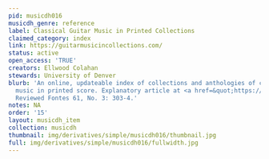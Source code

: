 ```yaml
---
pid: musicdh016
musicdh_genre: reference
label: Classical Guitar Music in Printed Collections
claimed_category: index
link: https://guitarmusicincollections.com/
status: active
open_access: 'TRUE'
creators: Ellwood Colahan
stewards: University of Denver
blurb: 'An online, updateable index of collections and anthologies of classical guitar
  music in printed score. Explanatory article at <a href=&quot;https://doi.org/10.1080/10588167.2014.935591&quot;>https://doi.org/10.1080/10588167.2014.935591</a>.
  Reviewed Fontes 61, No. 3: 303-4.'
notes: NA
order: '15'
layout: musicdh_item
collection: musicdh
thumbnail: img/derivatives/simple/musicdh016/thumbnail.jpg
full: img/derivatives/simple/musicdh016/fullwidth.jpg
---
```

